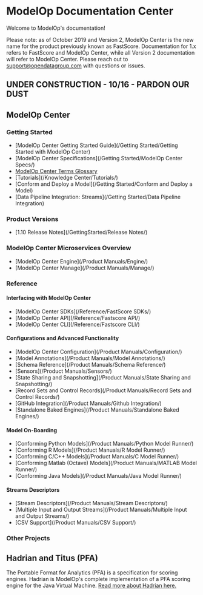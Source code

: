 # ModelOp Documentation Center

Welcome to ModelOp's documentation!

<!-- Search Bar -->
<!--<form action="/search.html" method="get">-->
<!--    <label for="search_box">Search</label>-->
<!--    <input type="text" id="search_box" name="query">-->
<!--    <input type="submit" value="search">-->
<!--</form>-->

Please note: as of October 2019 and Version 2, ModelOp Center is the new name for the product previously known as FastScore. Documentation for 1.x refers to FastScore and ModelOp Center, while all Version 2 documentation will refer to ModelOp Center. Please reach out to support@opendatagroup.com with questions or issues.

## UNDER CONSTRUCTION - 10/16 - PARDON OUR DUST

## ModelOp Center

### Getting Started

- [ModelOp Center Getting Started Guide](/Getting Started/Getting Started with ModelOp Center)
- [ModelOp Center Specifications](/Getting Started/ModelOp Center Specs/)
- [ModelOp Center Terms Glossary](/Glossary/)
- [Tutorials](/Knowledge Center/Tutorials/)
- [Conform and Deploy a Model](/Getting Started/Conform and Deploy a Model)
- [Data Pipeline Integration: Streams](/Getting Started/Data Pipeline Integration)


### Product Versions
- [1.10 Release Notes](/GettingStarted/Release Notes/)



### ModelOp Center Microservices Overview

- [ModelOp Center Engine](/Product Manuals/Engine/)
- [ModelOp Center Manage](/Product Manuals/Manage/)


### Reference

#### Interfacing with ModelOp Center
- [ModelOp Center SDKs](/Reference/FastScore SDKs/)
- [ModelOp Center API](/Reference/Fastscore API/)
- [ModelOp Center CLI](/Reference/Fastscore CLI/)

#### Configurations and Advanced Functionality

- [ModelOp Center Configuration](/Product Manuals/Configuration/)
- [Model Annotations](/Product Manuals/Model Annotations/)
- [Schema Reference](/Product Manuals/Schema Reference/)
- [Sensors](/Product Manuals/Sensors/)
- [State Sharing and Snapshotting](/Product Manuals/State Sharing and Snapshotting/)
- [Record Sets and Control Records](/Product Manuals/Record Sets and Control Records/)
- [GitHub Integration](/Product Manuals/Github Integration/)
- [Standalone Baked Engines](/Product Manuals/Standalone Baked Engines/)

#### Model On-Boarding

- [Conforming Python Models](/Product Manuals/Python Model Runner/)
- [Conforming R Models](/Product Manuals/R Model Runner/)
- [Conforming C/C++ Models](/Product Manuals/C Model Runner/)
- [Conforming Matlab (Octave) Models](/Product Manuals/MATLAB Model Runner/)
- [Conforming Java Models](/Product Manuals/Java Model Runner/)

#### Streams Descriptors

- [Stream Descriptors](/Product Manuals/Stream Descriptors/)
- [Multiple Input and Output Streams](/Product Manuals/Multiple Input and Output Streams/)
- [CSV Support](/Product Manuals/CSV Support/)


### Other Projects

## Hadrian and Titus (PFA)

The Portable Format for Analytics (PFA) is a specification for scoring engines.
Hadrian is ModelOp's complete implementation of a PFA scoring engine for
the Java Virtual Machine. [Read more about Hadrian here.](Hadrian)

